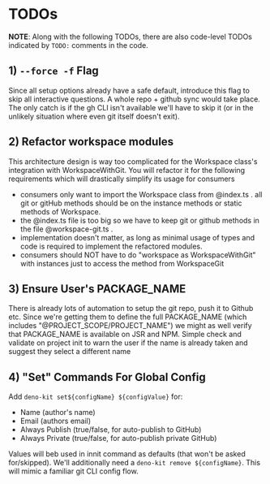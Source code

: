 # TODOs

**NOTE**: Along with the following TODOs, there are also code-level TODOs indicated by `TODO:` comments in the code.

## 1) `--force -f` Flag

Since all setup options already have a safe default, introduce this flag to skip all interactive questions. A whole repo + github sync would take place. The only catch is if the gh CLI isn't available we'll have to skip it (or in the unlikely situation where even git itself doesn't exit).

## 2) Refactor workspace modules

This architecture design is way too complicated for the Workspace class's integration with WorkspaceWithGit. You will refactor it for the following requirements which will drastically simplify its usage for consumers

- consumers only want to import the Workspace class from @index.ts . all git or gitHub methods should be on the instance methods or static methods of Workspace.
- the @index.ts file is too big so we have to keep git or github methods in the file @workspace-git.ts .
- implementation doesn't matter, as long as minimal usage of types and code is required to implement the refactored modules.
- consumers should NOT have to do "workspace as WorkspaceWithGit" with instances just to access the method from WorkspaceGit

## 3) Ensure User's PACKAGE_NAME
There is already lots of automation to setup the git repo, push it to Github etc. Since we're getting them to define the full PACKAGE_NAME (which includes "@PROJECT_SCOPE/PROJECT_NAME") we might as well verify that PACKAGE_NAME is available on JSR and NPM. Simple check and validate on project init to warn the user if the name is already taken and suggest they select a different name

## 4) "Set" Commands For Global Config

Add `deno-kit set${configName} ${configValue}` for:

- Name (author's name)
- Email (authors email)
- Always Publish (true/false, for auto-publish to GitHub)
- Always Private (true/false, for auto-publish private GitHub)

Values will beb used in innit command as defaults (that won't be asked for/skipped). We'll additionally need a `deno-kit remove ${configName}`. This will mimic a familiar git CLI config flow.
